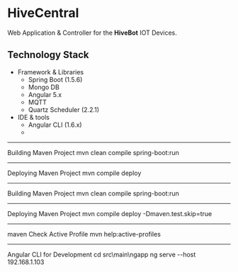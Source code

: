 # HiveCentral
Web Application & Controller for the **HiveBot** IOT Devices.

## Technology Stack
 - Framework & Libraries
	 - Spring Boot (1.5.6)
	 - Mongo DB
	 - Angular 5.x
	 - MQTT
	 - Quartz Scheduler (2.2.1)
 - IDE & tools
	 - Angular CLI (1.6.x)
	 -

----------
Building Maven Project
    mvn clean compile spring-boot:run

----------
Deploying Maven Project
    mvn compile deploy

----------
Building Maven Project
    mvn clean compile spring-boot:run


----------
Deploying Maven Project
    mvn compile deploy
    -Dmaven.test.skip=true

----------
maven Check Active Profile
    mvn help:active-profiles

----------
Angular CLI for Development
    cd src\main\ngapp
    ng serve --host 192.168.1.103

